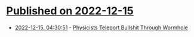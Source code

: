 # [Published on 2022-12-15](index.md)

* [2022-12-15, 04:30:51](https://news.ycombinator.com/item?id=33995215) - [Physicists Teleport Bullshit Through Wormhole](https://www.johnhorgan.org/blog/posts/41998)
